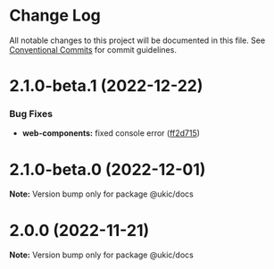 # Change Log

All notable changes to this project will be documented in this file.
See [Conventional Commits](https://conventionalcommits.org) for commit guidelines.

# 2.1.0-beta.1 (2022-12-22)

### Bug Fixes

- **web-components:** fixed console error ([ff2d715](https://github.com/mi6/ic-ui-kit/commit/ff2d7157e9cdf79ae40b91c569398b96f6c493c0))

# 2.1.0-beta.0 (2022-12-01)

**Note:** Version bump only for package @ukic/docs

# 2.0.0 (2022-11-21)

**Note:** Version bump only for package @ukic/docs
